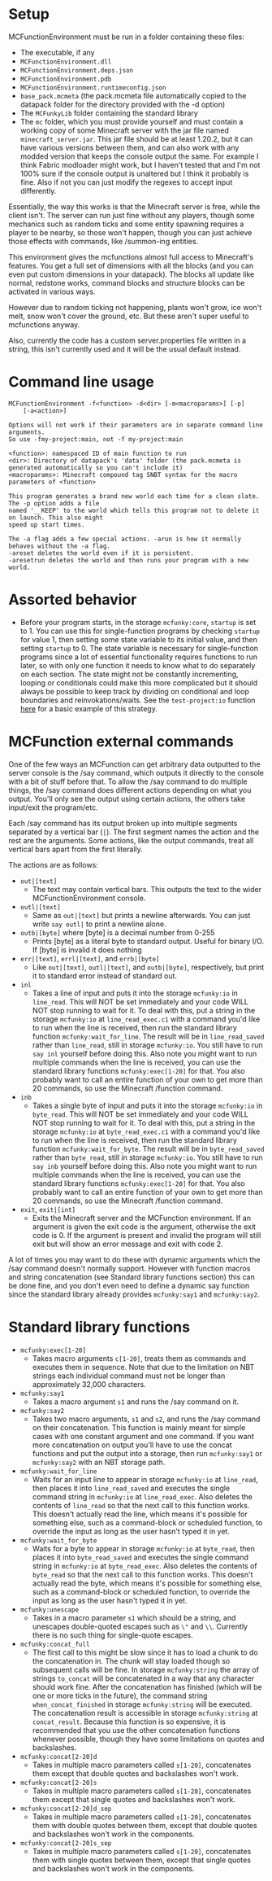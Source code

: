 # Setup
MCFunctionEnvironment must be run in a folder containing these files:
- The executable, if any
- `MCFunctionEnvironment.dll`
- `MCFunctionEnvironment.deps.json`
- `MCFunctionEnvironment.pdb`
- `MCFunctionEnvironment.runtimeconfig.json`
- `base_pack.mcmeta` (the pack.mcmeta file automatically copied to the datapack
  folder for the directory provided with the -d option)
- The `MCFunkyLib` folder containing the standard library
- The `mc` folder, which you must provide yourself and must contain a working copy
  of some Minecraft server with the jar file named `minecraft_server.jar`.
  This jar file should be at least 1.20.2, but it can have various versions between them,
  and can also work with any modded version that keeps the console output the same.
  For example I think Fabric modloader might work, but I haven't tested that and I'm not
  100% sure if the console output is unaltered but I think it probably is fine.
  Also if not you can just modify the regexes to accept input differently.

Essentially, the way this works is that the Minecraft server is free, while the client isn't.
The server can run just fine without any players, though some mechanics such as random ticks
and some entity spawning requires a player to be nearby, so those won't happen, though
you can just achieve those effects with commands, like /summon-ing entities.

This environment gives the mcfunctions almost full access to Minecraft's features.
You get a full set of dimensions with all the blocks (and you can even put custom dimensions
in your datapack). The blocks all update like normal, redstone works, command blocks 
and structure blocks can be activated in various ways. 

However due to random ticking not happening, plants won't grow, ice won't melt,
snow won't cover the ground, etc. But these aren't super useful to mcfunctions anyway.

Also, currently the code has a custom server.properties file written in a string, this isn't currently
used and it will be the usual default instead.

# Command line usage
```
MCFunctionEnvironment -f<function> -d<dir> [-m<macroparams>] [-p]
    [-a<action>]

Options will not work if their parameters are in separate command line arguments.
So use -fmy-project:main, not -f my-project:main

<function>: namespaced ID of main function to run
<dir>: Directory of datapack's 'data' folder (the pack.mcmeta is generated automatically so you can't include it)
<macroparams>: Minecraft compound tag SNBT syntax for the macro parameters of <function>

This program generates a brand new world each time for a clean slate. The -p option adds a file
named '__KEEP' to the world which tells this program not to delete it on launch. This also might
speed up start times.

The -a flag adds a few special actions. -arun is how it normally behaves without the -a flag.
-areset deletes the world even if it is persistent.
-aresetrun deletes the world and then runs your program with a new world.
```

# Assorted behavior
- Before your program starts, in the storage `mcfunky:core`, `startup` is set to 1.
  You can use this for single-function programs by checking `startup` for value 1,
  then setting some state variable to its initial value, and then setting `startup` to 0.
  The state variable is necessary for single-function programs since a lot of essential functionality
  requires functions to run later, so with only one function it needs to know what to do separately
  on each section. The state might not be constantly incrementing, looping or conditionals could
  make this more complicated but it should always be possible to keep track by dividing
  on conditional and loop boundaries and reinvokations/waits. See the `test-project:io` function
  [here](MCFunctionEnvironment/MCFunctionEnvironment/bin/Debug/net8.0/test-project/test-project/function/io.mcfunction)
  for a basic example of this strategy.

# MCFunction external commands
One of the few ways an MCFunction can get arbitrary data outputted to the server console is the /say command,
which outputs it directly to the console with a bit of stuff before that. To allow the /say command to do multiple
things, the /say command does different actions depending on what you output. You'll only see the output using
certain actions, the others take input/exit the program/etc.

Each /say command has its output broken up into multiple segments separated by a vertical bar (`|`).
The first segment names the action and the rest are the arguments. Some actions, like the output commands,
treat all vertical bars apart from the first literally.

The actions are as follows:
- `out|[text]`
  - The text may contain vertical bars. This outputs the text to the wider MCFunctionEnvironment console.
- `outl|[text]`
  - Same as `out|[text]` but prints a newline afterwards. You can just write `say outl|` to print a newline alone.
- `outb|[byte]` where [byte] is a decimal number from 0-255
  - Prints [byte] as a literal byte to standard output. Useful for binary I/O. If [byte] is invalid it does nothing
- `err|[text]`, `errl|[text]`, and `errb|[byte]`
  - Like `out|[text]`, `outl|[text]`, and `outb|[byte]`, respectively, but print it to standard error instead of standard out.
- `inl`
  - Takes a line of input and puts it into the storage `mcfunky:io` in `line_read`. This will NOT be set immediately
    and your code WILL NOT stop running to wait for it. To deal with this, put a string in the storage `mcfunky:io` at
    `line_read_exec.c1` with a command you'd like to run when the line is received, then run the standard library 
    function `mcfunky:wait_for_line`. The result will be in `line_read_saved` rather than `line_read`, still in storage
    `mcfunky:io`. You still have to run `say inl` yourself before doing this.
    Also note you might want to run multiple commands when the line is received, you can use
    the standard library functions `mcfunky:exec[1-20]` for that. You also probably want to call an entire function
    of your own to get more than 20 commands, so use the Minecraft /function command.
- `inb`
  - Takes a single byte of input and puts it into the storage `mcfunky:io` in `byte_read`. This will NOT be set
    immediately and your code WILL NOT stop running to wait for it. To deal with this, put a string in the storage 
    `mcfunky:io` at `byte_read_exec.c1` with a command you'd like to run when the line is received, then run the 
    standard library function `mcfunky:wait_for_byte`. The result will be in `byte_read_saved` rather than `byte_read`, 
    still in storage `mcfunky:io`. You still have to run `say inb` yourself before doing this.
    Also note you might want to run multiple commands when the line is received, you can 
    use the standard library functions `mcfunky:exec[1-20]` for that. You also probably want to call an entire function
    of your own to get more than 20 commands, so use the Minecraft /function command.
- `exit`, `exit|[int]`
  - Exits the Minecraft server and the MCFunction environment. If an argument is given the exit code is the argument,
    otherwise the exit code is 0. If the argument is present and invalid the program will still exit but will show
    an error message and exit with code 2.

A lot of times you may want to do these with dynamic arguments which the /say command doesn't normally support.
However with function macros and string concatenation (see Standard library functions section) this can be done
fine, and you don't even need to define a dynamic say function since the standard library already provides 
`mcfunky:say1` and `mcfunky:say2`.

# Standard library functions
- `mcfunky:exec[1-20]`
  - Takes macro arguments `c[1-20]`, treats them as commands and executes them in sequence. Note that due to
    the limitation on NBT strings each individual command must not be longer than approximately 32,000 characters.
- `mcfunky:say1`
  - Takes a macro argument `s1` and runs the /say command on it.
- `mcfunky:say2`
  - Takes two macro arguments, `s1` and `s2`, and runs the /say command on their concatenation.
    This function is mainly meant for simple cases with one constant argument and one command.
    If you want more concatenation on output you'll have to use the concat functions and put the output
    into a storage, then run `mcfunky:say1` or `mcfunky:say2` with an NBT storage path.
- `mcfunky:wait_for_line`
  - Waits for an input line to appear in storage `mcfunky:io` at `line_read`, then places it into
    `line_read_saved` and executes the single command string in `mcfunky:io` at `line_read_exec`.
    Also deletes the contents of `line_read` so that the next call to this function works.
    This doesn't actually read the line, which means it's possible for something else, such as
    a command-block or scheduled function, to override the input as long as the user hasn't typed it in yet.
- `mcfunky:wait_for_byte`
  - Waits for a byte to appear in storage `mcfunky:io` at `byte_read`, then places it into
    `byte_read_saved` and executes the single command string in `mcfunky:io` at `byte_read_exec`.
    Also deletes the contents of `byte_read` so that the next call to this function works.
    This doesn't actually read the byte, which means it's possible for something else, such as
    a command-block or scheduled function, to override the input as long as the user hasn't typed it in yet.
- `mcfunky:unescape`
  - Takes in a macro parameter `s1` which should be a string, and unescapes double-quoted escapes such as `\"` and `\\`.
    Currently there is no such thing for single-quote escapes.
- `mcfunky:concat_full`
  - The first call to this might be slow since it has to load a chunk to do the concatenation in.
    The chunk will stay loaded though so subsequent calls will be fine.
    In storage `mcfunky:string` the array of strings `to_concat` will be concatenated in a way that
    any character should work fine. After the concatenation has finished (which will be one or more ticks
    in the future), the command string `when_concat_finished` in storage `mcfunky:string` will be
    executed. The concatenation result is accessible in storage `mcfunky:string` at `concat_result`.
    Because this function is so expensive, it is recommended that you use the other concatenation functions
    whenever possible, though they have some limitations on quotes and backslashes.
- `mcfunky:concat[2-20]d`
  - Takes in multiple macro parameters called `s[1-20]`, concatenates them except that double quotes
    and backslashes won't work.
- `mcfunky:concat[2-20]s`
  - Takes in multiple macro parameters called `s[1-20]`, concatenates them except that single quotes
    and backslashes won't work.
- `mcfunky:concat[2-20]d_sep`
  - Takes in multiple macro parameters called `s[1-20]`, concatenates them with double quotes between them,
    except that double quotes and backslashes won't work in the components.
- `mcfunky:concat[2-20]s_sep`
  - Takes in multiple macro parameters called `s[1-20]`, concatenates them with single quotes between them,
    except that single quotes and backslashes won't work in the components.